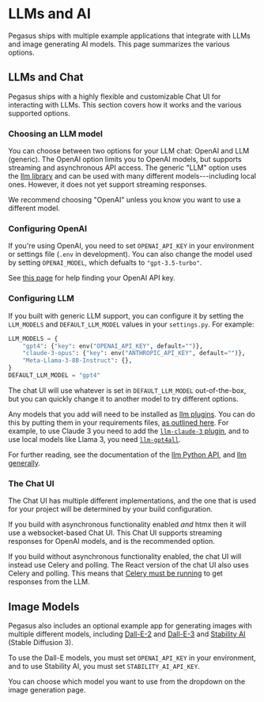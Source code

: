 # LLMs and AI

Pegasus ships with multiple example applications that integrate with LLMs and image generating AI models.
This page summarizes the various options.

## LLMs and Chat

Pegasus ships with a highly flexible and customizable Chat UI for interacting with LLMs.
This section covers how it works and the various supported options.

### Choosing an LLM model

You can choose between two options for your LLM chat: OpenAI and LLM (generic).
The OpenAI option limits you to OpenAI models, but supports streaming and asynchronous API access.
The generic "LLM" option uses the [llm library](https://github.com/simonw/llm) and can be used with many different
models---including local ones. However, it does not yet support streaming responses.

We recommend choosing "OpenAI" unless you know you want to use a different model.

### Configuring OpenAI

If you're using OpenAI, you need to set `OPENAI_API_KEY` in your environment or settings file (`.env` in development).
You can also change the model used by setting `OPENAI_MODEL`, which defualts to `"gpt-3.5-turbo"`.

See [this page](https://help.openai.com/en/articles/4936850-where-do-i-find-my-secret-api-key) for help
finding your OpenAI API key.

### Configuring LLM

If you built with generic LLM support, you can configure it by setting the `LLM_MODELS` and `DEFAULT_LLM_MODEL`
values in your `settings.py`. For example:

```python
LLM_MODELS = {
    "gpt4": {"key": env("OPENAI_API_KEY", default="")},
    "claude-3-opus": {"key": env("ANTHROPIC_API_KEY", default="")},
    "Meta-Llama-3-8B-Instruct": {},
}
DEFAULT_LLM_MODEL = "gpt4"
```

The chat UI will use whatever is set in `DEFAULT_LLM_MODEL` out-of-the-box, but you can quickly change it
to another model to try different options.

Any models that you add will need to be installed as [llm plugins](https://llm.datasette.io/en/stable/plugins/index.html).
You can do this by putting them in your requirements files, [as outlined here](./python.md#adding-or-removing-a-package).
For example, to use Claude 3 you need to add the [`llm-claude-3` plugin](https://github.com/simonw/llm-claude-3),
and to use local models like Llama 3, you need [`llm-gpt4all`](https://github.com/simonw/llm-gpt4all).

For further reading, see the documentation of the [llm Python API](https://llm.datasette.io/en/stable/python-api.html),
and [llm generally](https://llm.datasette.io/en/stable/index.html).

### The Chat UI

The Chat UI has multiple different implementations, and the one that is used for your project will be determined by your build configuration.

If you build with asynchronous functionality enabled *and* htmx then it will use a websocket-based Chat UI.
This Chat UI supports streaming responses for OpenAI models, and is the recommended option.

If you build without asynchronous functionality enabled, the chat UI will instead use Celery and polling.
The React version of the chat UI also uses Celery and polling.
This means that [Celery must be running](./celery.md) to get responses from the LLM.

## Image Models

Pegasus also includes an optional example app for generating images with multiple different models,
including [Dall-E-2](https://openai.com/index/dall-e-2) and [Dall-E-3](https://openai.com/index/dall-e-3)
and [Stability AI](https://stability.ai/) (Stable Diffusion 3).

To use the Dall-E models, you must set `OPENAI_API_KEY` in your environment,
and to use Stability AI, you must set `STABILITY_AI_API_KEY`.

You can choose which model you want to use from the dropdown on the image generation page.
